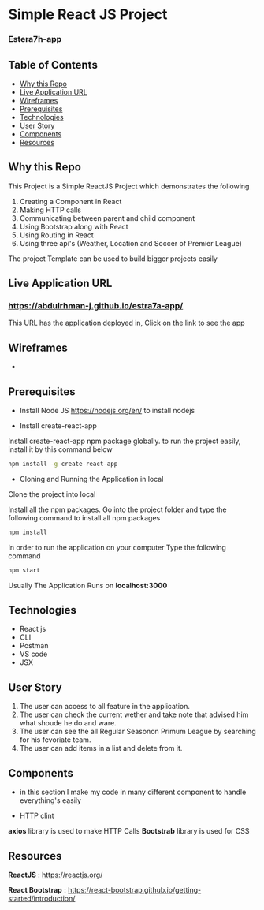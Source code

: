 # Simple React JS Project 
### Estera7h-app

## Table of Contents
* [Why this Repo](#why-this-repo)
* [Live Application URL](#live-application-url)
* [Wireframes](#wireframes)
* [Prerequisites](#prerequisites)
* [Technologies](#technologies)
* [User Story](#user-story)
* [Components](#components)
* [Resources](#resources)

## Why this Repo

This Project is a Simple ReactJS Project which demonstrates the following
1. Creating a Component in React
2. Making HTTP calls
3. Communicating between parent and child component
4. Using Bootstrap along with React
5. Using Routing in React
6. Using three api's (Weather, Location and Soccer of Premier League)

The project Template can be used to build bigger projects easily

## Live Application URL

### https://abdulrhman-j.github.io/estra7a-app/
This URL has the application deployed in,
Click on the link to see the app 

## Wireframes

* 

## Prerequisites

* Install Node JS
 https://nodejs.org/en/ to install nodejs

* Install create-react-app

Install create-react-app npm package globally. to run the project easily, install it by this command below 

```bash
npm install -g create-react-app
```

* Cloning and Running the Application in local

Clone the project into local

Install all the npm packages. Go into the project folder and type the following command to install all npm packages

```bash
npm install
```

In order to run the application on your computer Type the following command

```bash
npm start
```

Usually The Application Runs on **localhost:3000**

## Technologies
* React js
* CLI
* Postman
* VS code
* JSX


## User Story

1. The user can access to all feature in the application.
2. The user can check the current wether and take note that advised him what shoude he do and ware. 
3. The user can see the all Regular Seasonon Primum League by searching for his fevoriate team.
4. The user can add items in a list and delete from it.

## Components
* in this section I make my code in many different component to handle everything's easily


* HTTP clint 

**axios** library is used to make HTTP Calls
**Bootstrab** library is used for CSS 

## Resources

**ReactJS** : https://reactjs.org/ 

**React Bootstrap** : https://react-bootstrap.github.io/getting-started/introduction/
